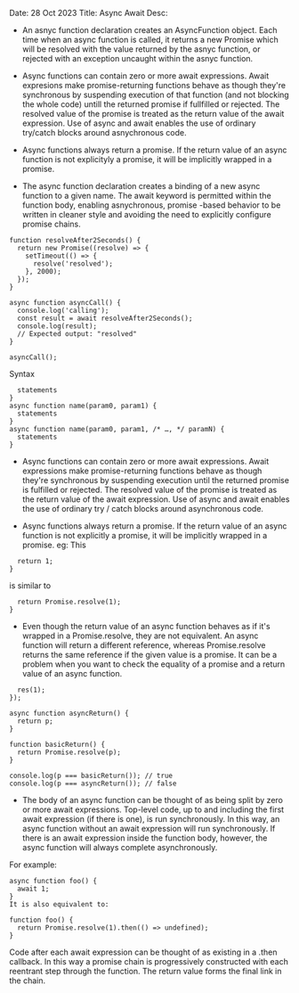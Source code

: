 Date: 28 Oct 2023
Title: Async Await
Desc:

- An asnyc function declaration creates an AsyncFunction object.
Each time when an async function is called, it returns a new Promise which will be resolved with the value returned by the asnyc function, or rejected with an exception uncaught within the asnyc function.

- Async functions can contain zero or more await expressions. Await expresions make promise-returning functions behave as though they're synchronous by suspending execution of that function (and not blocking the whole code) untill the returned promise if fullfilled or rejected. The resolved value of the promise is treated as the return value of the await expression. Use of async and await enables the use of ordinary try/catch blocks around asnychronous code.

- Async functions always return a promise. If the return value of an async function is not explicityly a promise, it will be implicitly wrapped in a promise.

- The async function declaration creates a binding of a new async function to a given name. The await keyword is permitted within the function body, enabling asnychronous, promise -based behavior to be written in cleaner style and avoiding the need to explicitly configure promise chains.
```
function resolveAfter2Seconds() {
  return new Promise((resolve) => {
    setTimeout(() => {
      resolve('resolved');
    }, 2000);
  });
}

async function asyncCall() {
  console.log('calling');
  const result = await resolveAfter2Seconds();
  console.log(result);
  // Expected output: "resolved"
}

asyncCall();
```
Syntax
```async function name(param0) {
  statements
}
async function name(param0, param1) {
  statements
}
async function name(param0, param1, /* …, */ paramN) {
  statements
}
```

- Async functions can contain zero or more await expressions. Await expressions make promise-returning functions behave as though they're synchronous by suspending execution until the returned promise is fulfilled or rejected. The resolved value of the promise is treated as the return value of the await expression. Use of async and await enables the use of ordinary try / catch blocks around asynchronous code.

- Async functions always return a promise. If the return value of an async function is not explicitly a promise, it will be implicitly wrapped in a promise.
eg: 
This 
```async function foo() {
  return 1;
}
```
is similar to 
```function foo() {
  return Promise.resolve(1);
}
```
- Even though the return value of an async function behaves as if it's wrapped in a Promise.resolve, they are not equivalent.
An async function will return a different reference, whereas Promise.resolve returns the same reference if the given value is a promise.
It can be a problem when you want to check the equality of a promise and a return value of an async function.
```const p = new Promise((res, rej) => {
  res(1);
});

async function asyncReturn() {
  return p;
}

function basicReturn() {
  return Promise.resolve(p);
}

console.log(p === basicReturn()); // true
console.log(p === asyncReturn()); // false
```

- The body of an async function can be thought of as being split by zero or more await expressions. Top-level code, up to and including the first await expression (if there is one), is run synchronously. In this way, an async function without an await expression will run synchronously. If there is an await expression inside the function body, however, the async function will always complete asynchronously.

For example:
```
async function foo() {
  await 1;
}
It is also equivalent to:

function foo() {
  return Promise.resolve(1).then(() => undefined);
}
```
Code after each await expression can be thought of as existing in a .then callback. In this way a promise chain is progressively constructed with each reentrant step through the function. The return value forms the final link in the chain.
